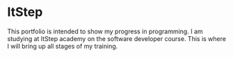 # ItStep
This portfolio is intended to show my progress in programming. I am studying at ItStep academy on the software developer course. This is where I will bring up all stages of my training.
